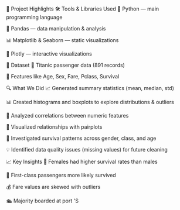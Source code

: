 🚀 Project Highlights 🛠 Tools & Libraries Used 🐍 Python — main programming language

🐼 Pandas — data manipulation & analysis

📊 Matplotlib & Seaborn — static visualizations

🚀 Plotly — interactive visualizations

📂 Dataset 🚢 Titanic passenger data (891 records)

🎯 Features like Age, Sex, Fare, Pclass, Survival

🔍 What We Did 📈 Generated summary statistics (mean, median, std)

📊 Created histograms and boxplots to explore distributions & outliers

🔗 Analyzed correlations between numeric features

🧩 Visualized relationships with pairplots

🎨 Investigated survival patterns across gender, class, and age

💡 Identified data quality issues (missing values) for future cleaning

📈 Key Insights 👩 Females had higher survival rates than males

🥇 First-class passengers more likely survived

💰 Fare values are skewed with outliers

🛳 Majority boarded at port 'S

